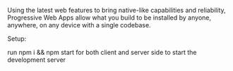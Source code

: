 Using the latest web features to bring native-like capabilities and reliability, Progressive Web Apps allow what you build to be installed by anyone, anywhere, on any device with a single codebase. 

Setup:

run npm i && npm start for both client and server side to start the development server
